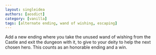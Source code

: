 ```yaml
---
layout: singleidea
authors: [aosdict]
category: [vanilla]
tags: [alternate ending, wand of wishing, escaping]
---
```

Add a new ending where you take the unused wand of wishing from the Castle and exit the dungeon with it, to give to your deity to help the next chosen hero. This counts as an honorable ending and a win.
